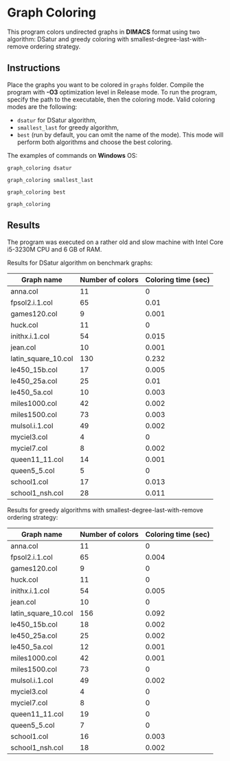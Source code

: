 # Graph Coloring

This program colors undirected graphs in <b>DIMACS</b> format using two algorithm: DSatur and greedy coloring with smallest-degree-last-with-remove ordering strategy. 

## Instructions

Place the graphs you want to be colored in ```graphs``` folder. Compile the program with <b>-O3</b> optimization level in Release mode. To run the program, specify the path to the executable, then the coloring mode. Valid coloring modes are the following:
- ```dsatur``` for DSatur algorithm,
- ```smallest_last``` for greedy algorithm,
- ```best``` (run by default, you can omit the name of the mode). This mode will perform both algorithms and choose the best coloring.

The examples of commands on <b>Windows</b> OS:
```
graph_coloring dsatur

graph_coloring smallest_last

graph_coloring best

graph_coloring
```

## Results

The program was executed on a rather old and slow machine with Intel Core i5-3230M CPU and 6 GB of RAM.

Results for DSatur algorithm on benchmark graphs:

|Graph name                |Number of colors|Coloring time (sec)|
|--------------------------|----------------|-------------------|
|anna.col           | 11             | 0                 |
|fpsol2.i.1.col     | 65             | 0.01              |
|games120.col       | 9              | 0.001             |
|huck.col           | 11             | 0                 |
|inithx.i.1.col     | 54             | 0.015             |
|jean.col           | 10             | 0.001             |
|latin_square_10.col| 130            | 0.232             |
|le450_15b.col      | 17             | 0.005             |
|le450_25a.col      | 25             | 0.01              |
|le450_5a.col       | 10             | 0.003             |
|miles1000.col      | 42             | 0.002             |
|miles1500.col      | 73             | 0.003             |
|mulsol.i.1.col     | 49             | 0.002             |
|myciel3.col        | 4              | 0                 |
|myciel7.col        | 8              | 0.002             |
|queen11_11.col     | 14             | 0.001             |
|queen5_5.col       | 5              | 0                 |
|school1.col        | 17             | 0.013             |
|school1_nsh.col    | 28             | 0.011             |


Results for greedy algorithms with smallest-degree-last-with-remove ordering strategy:

|Graph name                |Number of colors|Coloring time (sec)
|--------------------------|----------------|-------------------|
|anna.col           | 11             | 0                 |             |
|fpsol2.i.1.col     | 65             | 0.004             |             |
|games120.col       | 9              | 0                 |             |
|huck.col           | 11             | 0                 |             |
|inithx.i.1.col     | 54             | 0.005             |             |
|jean.col           | 10             | 0                 |             |
|latin_square_10.col| 156            | 0.092             |             |
|le450_15b.col      | 18             | 0.002             |             |
|le450_25a.col      | 25             | 0.002             |             |
|le450_5a.col       | 12             | 0.001             |             |
|miles1000.col      | 42             | 0.001             |             |
|miles1500.col      | 73             | 0                 |             |
|mulsol.i.1.col     | 49             | 0.002             |             |
|myciel3.col        | 4              | 0                 |             |
|myciel7.col        | 8              | 0                 |             |
|queen11_11.col     | 19             | 0                 |             |
|queen5_5.col       | 7              | 0                 |             |
|school1.col        | 16             | 0.003             |             |
|school1_nsh.col    | 18             | 0.002             |             |
